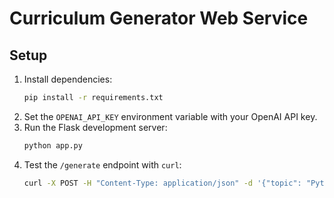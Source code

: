 # Curriculum Generator Web Service

## Setup
1. Install dependencies:
   ```bash
   pip install -r requirements.txt
   ```
2. Set the `OPENAI_API_KEY` environment variable with your OpenAI API key.
3. Run the Flask development server:
   ```bash
   python app.py
   ```
4. Test the `/generate` endpoint with `curl`:
   ```bash
   curl -X POST -H "Content-Type: application/json" -d '{"topic": "Python programming"}' http://localhost:5000/generate
   ```
